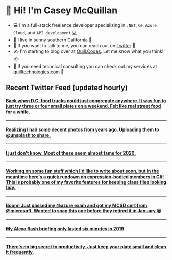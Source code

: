 # 👋 Hi! I'm Casey McQuillan

- 💻 I'm a full-stack freelance developer specializing in `.NET`, `C#`, `Azure Cloud`, and `API development` 💻
- 🌴 I live in sunny southern California 🌴
- 📲 If you want to talk to me, you can reach out on [Twitter](https://twitter.com/QuillCodes) 📲
- ✍ I'm starting to blog over at [Quill.Codes](https://quill.codes/). Let me know what you think! ✍
- 🦾 If you need technical consulting you can check out my services at [quilltechnologies.com](https://quilltechnologies.com/) 🦿


## Recent Twitter Feed (updated hourly)

<!-- BEGIN TWEETS -->
#### [Back when D.C. food trucks could just congregate anywhere. It was fun to just try three or four small plates on a weekend. Felt like real street food for a while.<br />](https://twitter.com/QuillCodes/status/1320444007663583232)

---


#### [Realizing I had some decent photos from years ago. Uploading them to @unsplash to share.  ](https://twitter.com/QuillCodes/status/1320439613022892033)

---


#### [I just don't know. Most of these seem almost tame for 2020.](https://twitter.com/QuillCodes/status/1319690542914039810)

---


#### [Working on some fun stuff which I'd like to write about soon, but in the meantime here's a quick rundown on expression-bodied members in C#!  This is probably one of my favorite features for keeping class files looking tidy. ](https://twitter.com/QuillCodes/status/1317260141796864000)

---


#### [Boom! Just passed my @azure exam and got my MCSD cert from @microsoft. Wanted to snag this one before they retired it in January 😎 ](https://twitter.com/QuillCodes/status/1316814562658848768)

---


#### [My Alexa flash briefing only lasted six minutes in 2019](https://twitter.com/QuillCodes/status/1313941248764387328)

---


#### [There's no big secret to productivity. Just keep your plate small and clean it frequently.](https://twitter.com/QuillCodes/status/1313158123146731521)
<!-- END TWEETS -->

<!--
**cmcquillan/cmcquillan** is a ✨ _special_ ✨ repository because its `README.md` (this file) appears on your GitHub profile.

Here are some ideas to get you started:

- 🔭 I’m currently working on ...
- 🌱 I’m currently learning ...
- 👯 I’m looking to collaborate on ...
- 🤔 I’m looking for help with ...
- 💬 Ask me about ...
- 📫 How to reach me: ...
- 😄 Pronouns: ...
- ⚡ Fun fact: ...
-->
